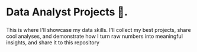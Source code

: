<h1 align="left">Data Analyst Projects 🚀.</h1>

###

<p align="left">This is where I'll showcase my data skills. I'll collect my best projects, share cool analyses, and demonstrate how I turn raw numbers into meaningful insights, and share it to this repository</p>

###
